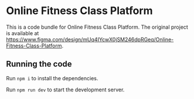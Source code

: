 
  # Online Fitness Class Platform

  This is a code bundle for Online Fitness Class Platform. The original project is available at https://www.figma.com/design/mUq4IYcwX0jSM246dpRGeq/Online-Fitness-Class-Platform.

  ## Running the code

  Run `npm i` to install the dependencies.

  Run `npm run dev` to start the development server.
  